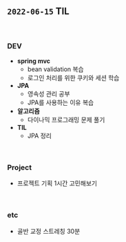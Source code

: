 ## `2022-06-15` TIL

<br>

### DEV
+ **spring mvc**
  + bean validation 복습
  + 로그인 처리를 위한 쿠키와 세션 학습
+ **JPA**
  + 영속성 관리 공부
  + JPA를 사용하는 이유 복습
+ **알고리즘**
  + 다이나믹 프로그래밍 문제 풀기
+ **TIL**
  + JPA 정리

<br>

### Project
+ 프로젝트 기획 1시간 고민해보기

<br>

### etc
+ 골반 교정 스트레칭 30분